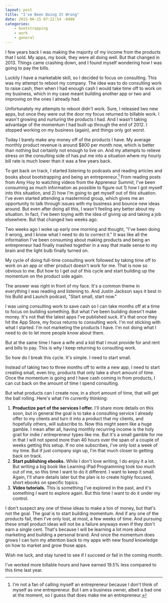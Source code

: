 ```yaml
---
layout: post
title: "I've Been Doing It Wrong"
date: 2015-06-15 07:22:54 -0400
categories: 
    - bootstrapping
    - work
    - general
---
```

I few years back I was making the majority of my income from the products that I sold. My apps, my book, they were all doing well. But that changed in 2013. Things came crashing down, and I found myself wondering how I was going to pay the bills. 

Luckily I have a marketable skill, so I decided to focus on consulting. This was my attempt to reboot my company. The idea was to do consulting work to raise cash, then when I had enough cash I would take time off to work on my business, which in my case meant building another app or two and improving on the ones I already had.

Unfortunately my attempts to reboot didn't work. Sure, I released two new apps, but once they were out the door my focus returned to billable work. I wasn't growing and nurturing the products I had. And I wasn't taking advantage of the momentum I had built up through the end of 2012. I stopped working on my business (again), and things only got worst.

Today I barely make any money off of the products I have. My average monthly product revenue is around $800 per month now, which is better than nothing but certainly not enough to live on. And my attempts to relieve stress on the consulting side of has put me into a situation where my hourly bill rate is much lower than it was a few years back.

To get back on track, I started listening to podcasts and reading articles and books about bootstrapping and being an entrepreneur.[^1] From reading posts from Amy Hoy to watching videos from the Appreneur Summit, I've been consuming as much information as possible to figure out 1) how I got myself into this situation, and 2) how I'm going to get myself out of this situation. I've even started attending a mastermind group, which gives me an opportunity to talk through issues with my business and bounce new ideas around. But even after doing all this, I wasn't feeling any better about my situation. In fact, I've been toying with the idea of giving up and taking a job elsewhere. But that changed two weeks ago.

Two weeks ago I woke up early one morning and thought, "I've been doing it wrong, and I know what I need to do to correct it." It was like all the information I've been consuming about making products and being an entrepreneur had finally mashed together in a way that made sense to my brain and the light bulb finally turned on.

My cycle of doing full-time consulting work followed by taking time off to work on an app or other product doesn't work for me. That is now so obvious to me. But how to I get out of this cycle and start building up the momentum on the product side again. 

The answer was right in front of my face. It's a common theme in everything I was reading and listening to. And Justin Jackson says it best in his Build and Launch podcast, "Start small, start now." 

I was using consulting work to save cash so I can take months off at a time to focus on building something. But what I've been building doesn't make money. It's not that the latest apps I've published suck. It's that once they hit the App Store, my focus returns to consulting work. I'm not sticking with what I started. I'm not marketing the products I have. I'm not doing what I need to do to let more people know about them. 

But at the same time I have a wife and a kid that I must provide for and rent and bills to pay. This is why I keep returning to consulting work.

So how do I break this cycle. It's simple. I need to start small. 

Instead of taking two to three months off to write a new app, I need to start creating small, even tiny, products that only take a short amount of time. Once the momentum is going and I have cash coming in from products, I can cut back on the amount of time I spend consulting. 

But what products can I create now, in a short amount of time, that will get the ball rolling. Here's what I'm currently thinking:

1. **Productize part of the services I offer.** I'll share more details on this soon, but in general the goal is to take a consulting service I already offer to my clients and turn it into a product that my clients, and hopefully others, will subscribe to. Now this might seem like a huge gamble. I mean after all, having monthly recurring income is the holy grail for indie / entrepreneur types like me. But it's a small gamble for me in that I will not spend more than 40 hours over the span of a couple of weeks getting this setup. If no one subscribes, I've only lost a week of my time. But if just company sign up, I'm that much closer to getting back on track.
2. **Start publishing ebooks.** While I don't love writing, I do enjoy it a lot. But writing a big book like Learning iPad Programming took too much out of me, so this time I want to do it different. I want to keep it small. Again, I'll share details later but the plan is to create highly focused, short ebooks on specific topics. 
3. **Video tutorials.** This is something I've explored in the past, and it's something I want to explore again. But this time I want to do it under my control.

I don't suspect any one of these ideas to make a ton of money, but that's not the goal. The goal is to start building momentum. And if any one of the products fail, then I've only lost, at most, a few weeks of time. And pursuing these small product ideas will not be a failure anyways even if they don't earn a single cent. That's because I will be learning a lot more about marketing and building a personal brand. And once the momentum does grows I can turn my attention back to my apps with new found knowledge on how to market and grow those apps.

Wish me luck, and stay tuned to see if I succeed or fail in the coming month.

I've worked more billable hours and have earned 19.5% less compared to this time last year.


[^1]: I'm not a fan of calling myself an entrepreneur because I don't think of myself as one entrepreneur. But I am a business owner, albeit a bad one at the moment, so I guess that does make me an entrepreneur.
